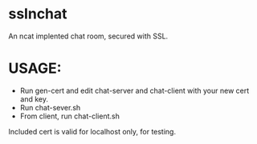 # sslnchat
An ncat implented chat room, secured with SSL.

# USAGE:

* Run gen-cert and edit chat-server and chat-client with your new cert and key.
* Run chat-sever.sh <host> <port>
* From client, run chat-client.sh <host> <port>

Included cert is valid for localhost only, for testing.
